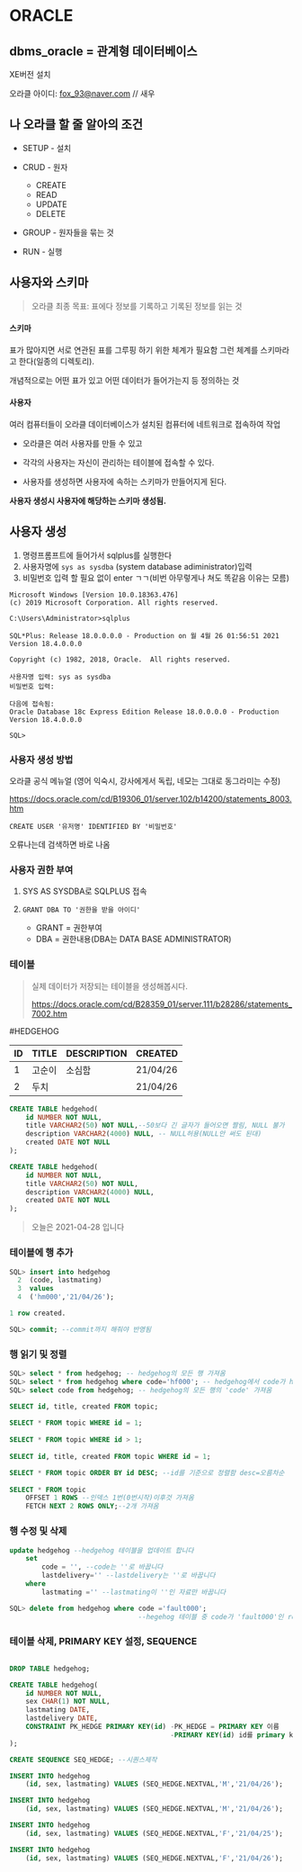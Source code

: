 # ORACLE



## dbms_oracle = 관계형 데이터베이스

XE버전 설치

오라클 아이디: fox_93@naver.com // 새우

## 나 오라클 할 줄 알아의 조건

- SETUP - 설치

- CRUD - 원자
  - CREATE
  - READ
  - UPDATE
  - DELETE
- GROUP - 원자들을 묶는 것
- RUN - 실행



## 사용자와 스키마

> 오라클 최종 목표: 표에다 정보를 기록하고 기록된 정보를 읽는 것

#### 스키마

표가 많아지면 서로 연관된 표를 그루핑 하기 위한 체계가 필요함 그런 체계를 스키마라고 한다(일종의 디렉토리).

개념적으로는 어떤 표가 있고 어떤 데이터가 들어가는지 등 정의하는 것



#### 사용자

여러 컴퓨터들이 오라클 데이터베이스가 설치된 컴퓨터에 네트워크로 접속하여 작업

- 오라클은 여러 사용자를 만들 수 있고

- 각각의 사용자는 자신이 관리하는 테이블에 접속할 수 있다.
- 사용자를 생성하면 사용자에 속하는 스키마가 만들어지게 된다.



**사용자 생성시 사용자에 해당하는 스키마 생성됨.**



## 사용자 생성

1. 명령프롬프트에 들어가서 sqlplus를 실행한다
2. 사용자명에 `sys as sysdba` (system database adiministrator)입력
3. 비밀번호 입력 할 필요 없이 enter ㄱㄱ(비번 아무렇게나 쳐도 똑같음 이유는 모름)

```
Microsoft Windows [Version 10.0.18363.476]
(c) 2019 Microsoft Corporation. All rights reserved.

C:\Users\Administrator>sqlplus

SQL*Plus: Release 18.0.0.0.0 - Production on 월 4월 26 01:56:51 2021
Version 18.4.0.0.0

Copyright (c) 1982, 2018, Oracle.  All rights reserved.

사용자명 입력: sys as sysdba
비밀번호 입력:

다음에 접속됨:
Oracle Database 18c Express Edition Release 18.0.0.0.0 - Production
Version 18.4.0.0.0

SQL>
```



### 사용자 생성 방법

오라클 공식 메뉴얼 (영어 익숙시, 강사에게서 독립, 네모는 그대로 동그라미는 수정)

https://docs.oracle.com/cd/B19306_01/server.102/b14200/statements_8003.htm



`CREATE USER '유저명' IDENTIFIED BY '비밀번호'`



오류나는데 검색하면 바로 나옴



### 사용자 권한 부여

1. SYS AS SYSDBA로 SQLPLUS 접속

2. `GRANT DBA TO '권한을 받을 아이디'`
   - GRANT = 권한부여
   - DBA = 권한내용(DBA는 DATA BASE ADMINISTRATOR)



### 테이블

> 실제 데이터가 저장되는 테이블을 생성해봅시다.
>
> https://docs.oracle.com/cd/B28359_01/server.111/b28286/statements_7002.htm

#HEDGEHOG

| ID   | TITLE  | DESCRIPTION | CREATED  |
| ---- | ------ | ----------- | -------- |
| 1    | 고순이 | 소심함      | 21/04/26 |
| 2    | 두치   |             | 21/04/26 |



```sql
CREATE TABLE hedgehod(
	id NUMBER NOT NULL,
	title VARCHAR2(50) NOT NULL,--50보다 긴 글자가 들어오면 짤림, NULL 불가
	description VARCHAR2(4000) NULL, -- NULL허용(NULL안 써도 된대)
	created DATE NOT NULL
);
```

```sql
CREATE TABLE hedgehod(
	id NUMBER NOT NULL,
	title VARCHAR2(50) NOT NULL,
	description VARCHAR2(4000) NULL,
	created DATE NOT NULL
);
```





> 오늘은 2021-04-28 입니다

### 테이블에 행 추가

```sql
SQL> insert into hedgehog
  2  (code, lastmating)
  3  values
  4  ('hm000','21/04/26');

1 row created.

SQL> commit; --commit까지 해줘야 반영됨
```



### 행 읽기 및 정렬

```sql
SQL> select * from hedgehog; -- hedgehog의 모든 행 가져옴
SQL> select * from hedgehog where code='hf000'; -- hedgehog에서 code가 hf000인 것
SQL> select code from hedgehog; -- hedgehog의 모든 행의 'code' 가져옴
```



```sql
SELECT id, title, created FROM topic;
 
SELECT * FROM topic WHERE id = 1;
 
SELECT * FROM topic WHERE id > 1;
 
SELECT id, title, created FROM topic WHERE id = 1;
```



```sql
SELECT * FROM topic ORDER BY id DESC; --id를 기준으로 정렬함 desc=오름차순
 
SELECT * FROM topic 
    OFFSET 1 ROWS --인덱스 1번(0번시작)이후것 가져옴
    FETCH NEXT 2 ROWS ONLY;--2개 가져옴
```



### 행 수정 및 삭제

```sql
update hedgehog --hedgehog 테이블을 업데이트 합니다
	set 
		code = '', --code는 ''로 바꿉니다
		lastdelivery='' --lastdelivery는 ''로 바꿉니다
	where
		lastmating ='' --lastmating이 ''인 자료만 바꿉니다
```



```sql
SQL> delete from hedgehog where code ='fault000'; 
								--hegehog 테이블 중 code가 'fault000'인 row 삭제
```





### 테이블 삭제, PRIMARY KEY 설정, SEQUENCE



```sql

DROP TABLE hedgehog;

CREATE TABLE hedgehog(
	id NUMBER NOT NULL,
	sex CHAR(1) NOT NULL,
	lastmating DATE,
	lastdelivery DATE,
	CONSTRAINT PK_HEDGE PRIMARY KEY(id) -PK_HEDGE = PRIMARY KEY 이름
										-PRIMARY KEY(id) id를 primary key로
);

CREATE SEQUENCE SEQ_HEDGE; --시퀀스제작

INSERT INTO hedgehog
	(id, sex, lastmating) VALUES (SEQ_HEDGE.NEXTVAL,'M','21/04/26');

INSERT INTO hedgehog
	(id, sex, lastmating) VALUES (SEQ_HEDGE.NEXTVAL,'M','21/04/26');

INSERT INTO hedgehog
	(id, sex, lastmating) VALUES (SEQ_HEDGE.NEXTVAL,'F','21/04/25');

INSERT INTO hedgehog
	(id, sex, lastmating) VALUES (SEQ_HEDGE.NEXTVAL,'F','21/04/26');
```

